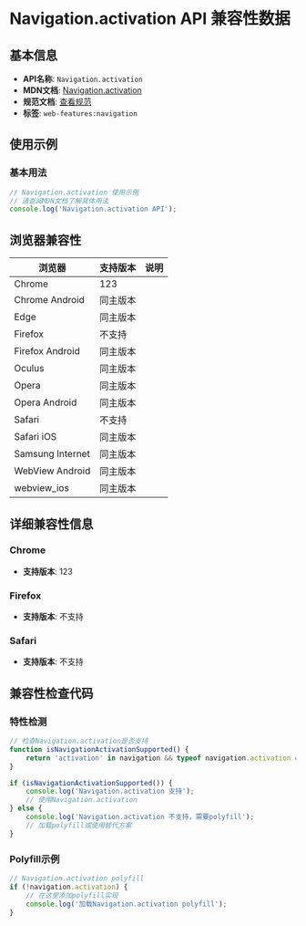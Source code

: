 # Navigation.activation API 兼容性数据

## 基本信息

- **API名称**: `Navigation.activation`
- **MDN文档**: [Navigation.activation](https://developer.mozilla.org/docs/Web/API/Navigation/activation)
- **规范文档**: [查看规范](https://html.spec.whatwg.org/multipage/nav-history-apis.html#dom-navigation-activation)
- **标签**: `web-features:navigation`

## 使用示例

### 基本用法

```javascript
// Navigation.activation 使用示例
// 请查阅MDN文档了解具体用法
console.log('Navigation.activation API');
```

## 浏览器兼容性

| 浏览器 | 支持版本 | 说明 |
|--------|----------|------|
| Chrome | 123 |  |
| Chrome Android | 同主版本 |  |
| Edge | 同主版本 |  |
| Firefox | 不支持 |  |
| Firefox Android | 同主版本 |  |
| Oculus | 同主版本 |  |
| Opera | 同主版本 |  |
| Opera Android | 同主版本 |  |
| Safari | 不支持 |  |
| Safari iOS | 同主版本 |  |
| Samsung Internet | 同主版本 |  |
| WebView Android | 同主版本 |  |
| webview_ios | 同主版本 |  |

## 详细兼容性信息

### Chrome

- **支持版本**: 123

### Firefox

- **支持版本**: 不支持

### Safari

- **支持版本**: 不支持

## 兼容性检查代码

### 特性检测

```javascript
// 检查Navigation.activation是否支持
function isNavigationActivationSupported() {
    return 'activation' in navigation && typeof navigation.activation === 'function';
}

if (isNavigationActivationSupported()) {
    console.log('Navigation.activation 支持');
    // 使用Navigation.activation
} else {
    console.log('Navigation.activation 不支持，需要polyfill');
    // 加载polyfill或使用替代方案
}
```

### Polyfill示例

```javascript
// Navigation.activation polyfill
if (!navigation.activation) {
    // 在这里添加polyfill实现
    console.log('加载Navigation.activation polyfill');
}
```

